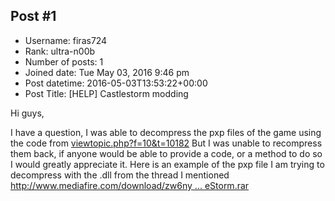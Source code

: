 ## Post #1
- Username: firas724
- Rank: ultra-n00b
- Number of posts: 1
- Joined date: Tue May 03, 2016 9:46 pm
- Post datetime: 2016-05-03T13:53:22+00:00
- Post Title: [HELP] Castlestorm modding

Hi guys,

I have a question, I was able to decompress the pxp files of the game using the code from [viewtopic.php?f=10&t=10182](http://forum.xentax.com/viewtopic.php?f=10&t=10182)
But I was unable to recompress them back, if anyone would be able to provide a code, or a method to do so I would greatly appreciate it.
Here is an example of the pxp file I am trying to decompress with the .dll from the thread I mentioned [http://www.mediafire.com/download/zw6ny ... eStorm.rar](http://www.mediafire.com/download/zw6nyrb8nh0p1d9/CastleStorm.rar)
